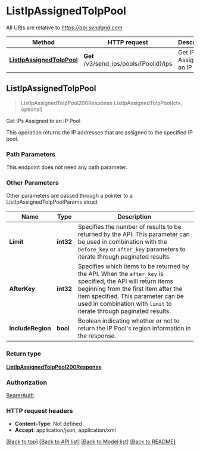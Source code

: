 # ListIpAssignedToIpPool

All URIs are relative to *https://api.sendgrid.com*

Method | HTTP request | Description
------------- | ------------- | -------------
[**ListIpAssignedToIpPool**](ListIpAssignedToIpPool.md#ListIpAssignedToIpPool) | **Get** /v3/send_ips/pools/{Poolid}/ips | Get IPs Assigned to an IP Pool



## ListIpAssignedToIpPool

> ListIpAssignedToIpPool200Response ListIpAssignedToIpPool(ctx, optional)

Get IPs Assigned to an IP Pool

This operation returns the IP addresses that are assigned to the specified IP pool.

### Path Parameters

This endpoint does not need any path parameter.

### Other Parameters

Other parameters are passed through a pointer to a ListIpAssignedToIpPoolParams struct


Name | Type | Description
------------- | ------------- | -------------
**Limit** | **int32** | Specifies the number of results to be returned by the API. This parameter can be used in combination with the `before_key` or `after_key` parameters to iterate through paginated results.
**AfterKey** | **int32** | Specifies which items to be returned by the API. When the `after_key` is specified, the API will return items beginning from the first item after the item specified. This parameter can be used in combination with `limit` to iterate through paginated results.
**IncludeRegion** | **bool** | Boolean indicating whether or not to return the IP Pool's region information in the response.

### Return type

[**ListIpAssignedToIpPool200Response**](ListIpAssignedToIpPool200Response.md)

### Authorization

[BearerAuth](../README.md#BearerAuth)

### HTTP request headers

- **Content-Type**: Not defined
- **Accept**: application/json, application/xml

[[Back to top]](#) [[Back to API list]](../README.md#documentation-for-api-endpoints)
[[Back to Model list]](../README.md#documentation-for-models)
[[Back to README]](../README.md)

